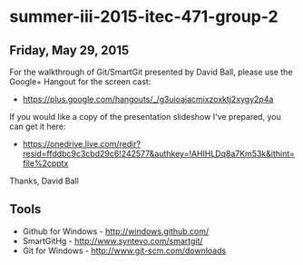 # summer-iii-2015-itec-471-group-2

## Friday, May 29, 2015

For the walkthrough of Git/SmartGit presented by David Ball, please use the Google+ Hangout for the screen cast:

- https://plus.google.com/hangouts/_/g3uioajacmixzoxktj2xygy2p4a

If you would like a copy of the presentation slideshow I've prepared, you can get it here:

- https://onedrive.live.com/redir?resid=ffddbc9c3cbd29c6!242577&authkey=!AHIHLDq8a7Km53k&ithint=file%2cpptx

Thanks,
David Ball

## Tools

- Github for Windows - http://windows.github.com/
- SmartGitHg - http://www.syntevo.com/smartgit/
- Git for Windows - http://www.git-scm.com/downloads
